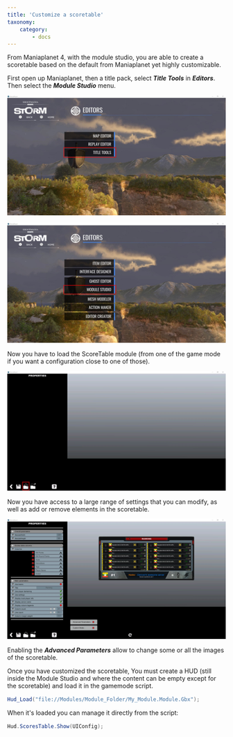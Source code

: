```yaml
---
title: 'Customize a scoretable'
taxonomy:
    category:
        - docs
---
```


From Maniaplanet 4, with the module studio, you are able to create a scoretable based on the default from Maniaplanet yet highly customizable.

First open up Maniaplanet, then a title pack, select ***Title Tools*** in ***Editors***. Then select the ***Module Studio*** menu.

![](./mp4_editors.JPG)

![](./mp4_editors_title.JPG)

Now you have to load the ScoreTable module (from one of the game mode if you want a configuration close to one of those).

![](./mp4_module_home.JPG)

Now you have access to a large range of settings that you can modify, as well as add or remove elements in the scoretable.

![](./mp4_module_scoretable.JPG)

Enabling the ***Advanced Parameters*** allow to change some or all the images of the scoretable.

Once you have customized the scoretable, You must create a HUD (still inside the Module Studio and where the content can be empty except for the scoretable) and load it in the gamemode script.

```java
Hud_Load("file://Modules/Module_Folder/My_Module.Module.Gbx");
```

When it's loaded you can manage it directly from the script:
```java
Hud.ScoresTable.Show(UIConfig);
```
